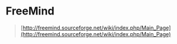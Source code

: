 # FreeMind

> [http://freemind.sourceforge.net/wiki/index.php/Main_Page](http://freemind.sourceforge.net/wiki/index.php/Main_Page)